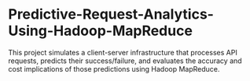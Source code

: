 # Predictive-Request-Analytics-Using-Hadoop-MapReduce
This project simulates a client-server infrastructure that processes API requests, predicts their success/failure, and evaluates the accuracy and cost implications of those predictions using Hadoop MapReduce.
